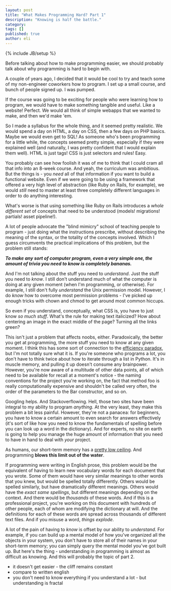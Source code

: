 ```yaml
---
layout: post
title: "What Makes Programming Hard? Part 1"
description: "Knowing is half the battle."
category: 
tags: []
published: true
author: eli
---
```

{% include JB/setup %}

<div class="explanation">
Before talking about how to make programming easier, we should probably talk about why programming is hard to begin with.
</div>

A couple of years ago, I decided that it would be cool to try and teach some of my non-engineer coworkers how to program. I set up a small course, and bunch of people signed up. I was pumped.

If the course was going to be exciting for people who were learning how to program, we would have to make something tangible and useful. Like a website! Perfect. We would all think of simple webapps that we wanted to make, and then we'd make 'em.

So I made a syllabus for the whole thing, and it seemed pretty realistic. We would spend a day on HTML, a day on CSS, then a few days on PHP basics. Maybe we would even get to SQL! As someone who's been programming for a little while, the concepts seemed pretty simple, especially if they were explained well (and naturally, I was pretty confident that I would explain them well). HTML is just tags! CSS is just selectors and rules! Easy. 

You probably can see how foolish it was of me to think that I could cram all that info into an 8-week course. And yeah, the curriculum was ambitious. But the things is - you *need* all of that information if you want to build a functional website. Even if we were going to be using a framework that offered a very high level of abstraction (like Ruby on Rails, for example), we would *still* need to master at least three completely different languages in order to do anything interesting.

What's worse is that using something like Ruby on Rails introduces a *whole different set* of concepts that need to be understood (models! migrations! partials! asset pipeline!). 

A lot of people advocate the "blind mimicry" school of teaching people to program - just doing what the instructions prescribe, without describing the meaning of the syntax, or the totality of the concepts involved. Which I guess circumvents the practical implications of this problem, but the problem still stands:

***To make any sort of computer program, even a very simple one, the amount of trivia you need to know is completely bananas.***

And I'm not talking about the stuff you need to *understand*. Just the stuff you need to *know*. I still don't understand much of what the computer is doing at any given moment (when I'm programming, or otherwise). For example, I still don't fully *understand* the Unix permission model. However, I do *know* how to overcome most permission problems - I've picked up enough tricks with chown and chmod to get around most common hiccups.

So even if you understand, conceptually, what CSS is, you have to just know *so much stuff*. What's the rule for making text italicized? How about centering an image in the exact middle of the page? Turning all the links green?

This isn't just a problem that affects noobs, either. Paradoxically, the better you get at programming, the more stuff you need to know at any given moment. I think this has some sort of connection to the [efficiency paradox](http://en.wikipedia.org/wiki/Jevons_paradox), but I'm not totally sure what it is. If you're someone who programs a lot, you don't have to think twice about how to iterate through a list in Python. It's in muscle memory, and pulling it up doesn't consume any brainpower. However, you're now aware of a multitude of other data points, all of which need to be available for recall at a moment's notice - the naming conventions for the project you're working on, the fact that method foo is really computationally expensive and shouldn't be called very often, the order of the parameters to the Bar constructor, and so on. 

Googling helps. And Stackoverflowing. Hell, those two sites have been integral to my ability to program *anything*. At the very least, they make this problem a bit less painful. However, they're not a panacea: for beginners, you have to know a certain amount to even search for answers effectively (it's sort of like how you need to know the fundamentals of spelling before you can look up a word in the dictionary). And for experts, no site on earth is going to help you manage the huge amount of information that you need to have in hand to deal with *your* project.

As humans, our short-term memory has a [pretty low ceiling](http://en.wikipedia.org/wiki/The_Magical_Number_Seven,_Plus_or_Minus_Two). And programming **blows this limit out of the water**.

If programming were writing in English prose, this problem would be the equivalent of having to learn new vocabulary words for each document that you wrote. Some of them would have very similar meanings to other words that you knew, but would be spelled totally differently. Others would be spelled similarly, but have dramatically different meanings. Others would have the *exact same spellings*, but different meanings depending on the context. And there would be *thousands* of these words. And if this is a professional project, you're working on this document with hundreds of other people, each of whom are modifying the dictionary at will. And the definitions for each of these words are spread across thousands of different text files. And if you misuse a word, *things explode*.

A lot of the pain of having to *know* is offset by our ability to *understand*. For example, if you can build up a mental model of how you've organized all the objects in your system, you don't have to store all of their names in your short-term memory; you can simply query the mental model you've got built up. But here's the thing - understanding in programming is almost as difficult as knowing. And this will probably the topic of part 2. 

- it doesn't get easier - the cliff remains constant
- compare to written english
- you don't need to know everything if you understand a lot - but understanding is fractal